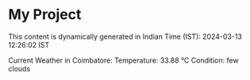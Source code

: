 # My Project

This content is dynamically generated in Indian Time (IST): 2024-03-13 12:26:02 IST


Current Weather in Coimbatore:
Temperature: 33.88 °C
Condition: few clouds
